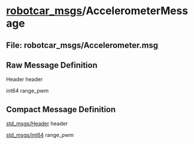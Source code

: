 # [robotcar_msgs](../README.md)/AccelerometerMessage #

## File: robotcar_msgs/Accelerometer.msg
## Raw Message Definition

Header header  
  
int64 range_pwm  


## Compact Message Definition

[std_msgs/Header](http://docs.ros.org/en/melodic/api/std_msgs/html/msg/Header.html) header  
  
[std_msgs/int64](http://docs.ros.org/en/melodic/api/std_msgs/html/msg/Int64.html) range_pwm  
